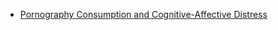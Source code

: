 - [Pornography Consumption and Cognitive-Affective Distress](https://pmc.ncbi.nlm.nih.gov/articles/PMC10399954/)